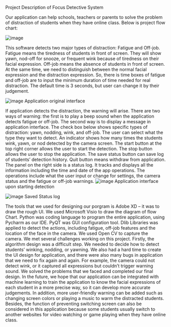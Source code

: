 
Project Description of Focus Detective System

Our application can help schools, teachers or parents to solve the problem of distraction of students when they have online class.
Below is project flow chart:

 ![image](https://user-images.githubusercontent.com/57511227/116427874-fbdb6980-a876-11eb-9b44-2f1a9fd39822.png)



This software detects two major types of distraction: Fatigue and Off-job. Fatigue means the tiredness of students in front of screen. They will show yawn, nod-off for snooze, or frequent wink because of tiredness on their facial expression.  Off-job means the absence of students in front of screen. At the same time, we need to distinguish between the normal facial expression and the distraction expression. So, there is time boxes of fatigue and off-job are to input the minimum duration of time needed for real distraction. The default time is 3 seconds, but user can change it by their judgement. 

![image](https://user-images.githubusercontent.com/57511227/116427881-fe3dc380-a876-11eb-8607-21dbedcc5e86.png)
Application original interface


If application detects the distraction, the warning will arise. There are two ways of warning: the first is to play a beep sound when the application detects fatigue or off-job. The second way is to display a message in application interface. 
The check box below shows specific types of distraction: yawn, nodding, wink, and off-job. The user can select what the type they want to detect. An indicator shows how many times the students wink, yawn, or nod detected by the camera screen. 
The start button at the top right corner allows the user to start the detection. The stop button allows the user to stop the application. The save status button can save log of students’ detection history. Quit button means withdraw from application. The panel on the right side is a status log. It tracks and displays all the information including the time and date of the app operations. The operations include what the user input or change for settings, the camera status and the fatigue or off-job warnings.
![image](https://user-images.githubusercontent.com/57511227/116427907-04cc3b00-a877-11eb-8c8f-3eb737494012.png) 
Application interface upon starting detection     

![image](https://user-images.githubusercontent.com/57511227/116427966-0f86d000-a877-11eb-8b10-3c8b890963ac.png)
Saved Status log


The tools that we used for designing our porgram is Adobe XD – it was to draw the rough UI. We used Microsoft Visio to draw the diagram of flow Chart. Python was coding language to program the entire application, using Pycharm as our IDE. PyQT was GUI configuration tool. Dlib Libraries was applied to detect the actions, including fatigue, off-job features and the location of the face in the camera. We used Open CV to capture the camera. 
We met several challenges working on this project. Firstly, the algorithm design was a difficult step.  We needed to decide how to detect students’ winking, nodding, or yawning. We also had a hard time to create the UI design for application, and there were also many bugs in application that we need to fix again and again. For example, the camera could not detect wink, or it captured all expressions but couldn’t trigger warning sound. 
We solved the problems that we faced and completed our final design. In the future, we hope that our application can be integrated with machine learning to train the application to know the facial expressions of each student in a more precise way, so it can develop more accurate judgements. In addition, more user-friendly warning can be added such as changing screen colors or playing a music to warm the distracted students. Besides, the function of preventing switching screen can also be considered in this application because some students usually switch to another websites for video watching or game playing when they have online class.
